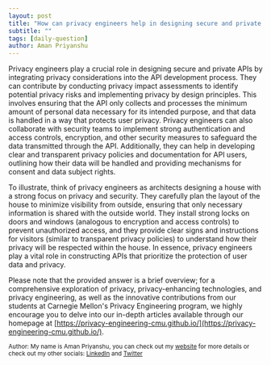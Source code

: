 ```yaml
---
layout: post
title: "How can privacy engineers help in designing secure and private APIs?"
subtitle: ""
tags: [daily-question]
author: Aman Priyanshu
---
```


Privacy engineers play a crucial role in designing secure and private APIs by integrating privacy considerations into the API development process. They can contribute by conducting privacy impact assessments to identify potential privacy risks and implementing privacy by design principles. This involves ensuring that the API only collects and processes the minimum amount of personal data necessary for its intended purpose, and that data is handled in a way that protects user privacy. Privacy engineers can also collaborate with security teams to implement strong authentication and access controls, encryption, and other security measures to safeguard the data transmitted through the API. Additionally, they can help in developing clear and transparent privacy policies and documentation for API users, outlining how their data will be handled and providing mechanisms for consent and data subject rights.

To illustrate, think of privacy engineers as architects designing a house with a strong focus on privacy and security. They carefully plan the layout of the house to minimize visibility from outside, ensuring that only necessary information is shared with the outside world. They install strong locks on doors and windows (analogous to encryption and access controls) to prevent unauthorized access, and they provide clear signs and instructions for visitors (similar to transparent privacy policies) to understand how their privacy will be respected within the house. In essence, privacy engineers play a vital role in constructing APIs that prioritize the protection of user data and privacy.

Please note that the provided answer is a brief overview; for a comprehensive exploration of privacy, privacy-enhancing technologies, and privacy engineering, as well as the innovative contributions from our students at Carnegie Mellon's Privacy Engineering program, we highly encourage you to delve into our in-depth articles available through our homepage at [https://privacy-engineering-cmu.github.io/](https://privacy-engineering-cmu.github.io/).

<small>Author: My name is Aman Priyanshu, you can check out my [website](https://amanpriyanshu.github.io/) for more details or check out my other socials: [LinkedIn](https://www.linkedin.com/in/aman-priyanshu/) and [Twitter](https://twitter.com/AmanPriyanshu6)</small>

